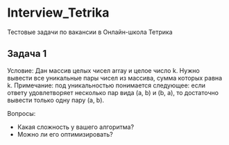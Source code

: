 # Interview_Tetrika
Тестовые задачи по вакансии в Онлайн-школа Тетрика

## Задача 1

Условие:
  Дан массив целых чисел array и целое число k.
  Нужно вывести все уникальные пары чисел из массива, сумма которых равна k.
  Примечание: под уникальностью понимается следующее: если ответу удовлетворяет несколько пар вида (a, b) и (b, a),
  то достаточно вывести только одну пару (a, b).

Вопросы:
- Какая сложность у вашего алгоритма?
- Можно ли его оптимизировать?

